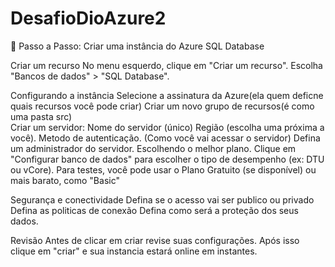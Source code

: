# DesafioDioAzure2

🚀 Passo a Passo: Criar uma instância do Azure SQL Database


Criar um recurso
    No menu esquerdo, clique em "Criar um recurso".
    Escolha "Bancos de dados" > "SQL Database".

Configurando a instância
    Selecione a assinatura da Azure(ela quem deficne quais recursos você pode criar)
    Criar um novo grupo de recursos(é como uma pasta src)    
    Criar um servidor:
        Nome do servidor (único)
        Região (escolha uma próxima a você).
        Metodo de autenticação. (Como você vai acessar o servidor)
        Defina um administrador do servidor.
Escolhendo o melhor plano.
        Clique em "Configurar banco de dados" para escolher o tipo de desempenho (ex: DTU ou vCore).
        Para testes, você pode usar o Plano Gratuito (se disponível) ou mais barato, como "Basic"

 Segurança e conectividade
         Defina se o acesso vai ser publico ou privado
         Defina as politicas de conexão
         Defina como será a proteção dos seus dados.

Revisão
        Antes de clicar em criar revise suas configurações.
        Após isso clique em "criar" e sua instancia estará online em instantes.
            
